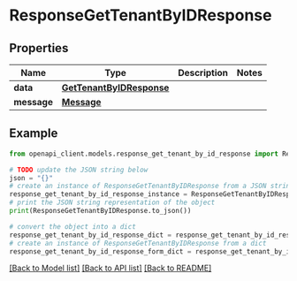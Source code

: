 # ResponseGetTenantByIDResponse


## Properties

Name | Type | Description | Notes
------------ | ------------- | ------------- | -------------
**data** | [**GetTenantByIDResponse**](GetTenantByIDResponse.md) |  | 
**message** | [**Message**](Message.md) |  | 

## Example

```python
from openapi_client.models.response_get_tenant_by_id_response import ResponseGetTenantByIDResponse

# TODO update the JSON string below
json = "{}"
# create an instance of ResponseGetTenantByIDResponse from a JSON string
response_get_tenant_by_id_response_instance = ResponseGetTenantByIDResponse.from_json(json)
# print the JSON string representation of the object
print(ResponseGetTenantByIDResponse.to_json())

# convert the object into a dict
response_get_tenant_by_id_response_dict = response_get_tenant_by_id_response_instance.to_dict()
# create an instance of ResponseGetTenantByIDResponse from a dict
response_get_tenant_by_id_response_form_dict = response_get_tenant_by_id_response.from_dict(response_get_tenant_by_id_response_dict)
```
[[Back to Model list]](../README.md#documentation-for-models) [[Back to API list]](../README.md#documentation-for-api-endpoints) [[Back to README]](../README.md)


